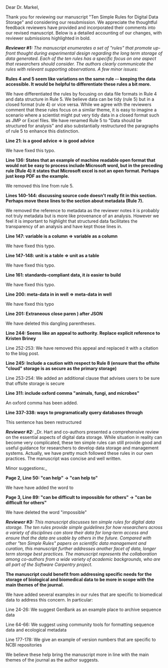 Dear Dr. Markel,

Thank you for reviewing our manuscript "Ten Simple Rules for Digital
Data Storage" and considering our resubmission. We appreciate the
thoughtful feedback reviewers have provided and incorporated their
comments into our revised manuscript. Below is a detailed accounting
of our changes, with reviewer submissions highlighted in bold.


**_Reviewer #1:_** _The manuscript enumerates a set of "rules" that
promote up-front thought during experimental design regarding the long
term storage of data generated. Each of the ten rules has a specific
focus on one aspect that researchers should consider. The authors
clearly communicate the rules with relevant supporting observations. A
few minor issues:_

**Rules 4 and 5 seem like variations on the same rule -- keeping the
data accessible. It would be helpful to differentiate these rules a
bit more.**


 We have differentiated the rules by focusing on data file formats in
 Rule 4 and data structure in Rule 5. We believe data can be tidy
 (rule 5) but in a closed format (rule 4) or vice versa. While we
 agree with the reviewers comment that these rules focus on a similar
 theme, it is easy to imagine a scenario where a scientist might put
 very tidy data in a closed format such as JMP or Excel files. We have
 renamed Rule 5 to "Data should be structured for analysis" and also
 substantially restructured the paragraphs of rule 5 to enhance this
 distinction.

**Line 21: is a good advice => is good advice**

We have fixed this typo.

**Line 136: States that an example of machine readable open format
that would not be easy to process include Microsoft word, but in the
preceding rule (Rule 4) it states that Microsoft excel is not an open
format. Perhaps just keep PDF as the example.**

We removed this line from rule 5.

**Lines 140-144: discussing source code doesn't really fit in this
section. Perhaps move these lines to the section about metadata (Rule
7).**

We removed the reference to metadata as the reviewer notes it is
probably not truly metadata but is more like provenance of an
analysis. However we feel it is important to highlight that structured
data facilitates the transparency of an analysis and have kept those
lines in.

**Line 147: variable is a column => variable as a column**

We have fixed this typo.

**Line 147-148: unit is a table => unit as a table**

We have fixed this typo.

**Line 161: standards-compliant data, it _is_ easier to build**

We have fixed this typo.

**Line 200: meta-data in in well => meta-data in well**

We have fixed this typo

**Line 201: Extraneous close paren ) after JSON**

We have deleted this dangling parentheses.

**Line 244: Seems like an appeal to authority. Replace explicit
reference to Kristen Briney**

Line 252-253: We have removed this appeal and replaced it with a
citation to the blog post.

**Line 245: Include a caution with respect to Rule 8 (ensure that the
offsite "cloud" storage is as secure as the primary storage)**

Line 253-254: We added an additional clause that advises users to be
sure that offsite storage is secure

**Line 311: include oxford comma "animals, fungi, and microbes"**

An oxford comma has been added.

**Line 337-338: ways to programatically query databases through**

This sentence has been restructured


**_Reviewer #2:_** _Dr. Hart and co-authors presented a comprehensive
review on the essential aspects of digital data storage. While
situation in reality can become very complicated, these ten simple
rules can still provide good and useful guidance for researchers to
develop data storage and management systems. Actually, we have pretty
much followed these rules in our own practices. The manuscript was
concise and well written.

Minor suggestions:_

**Page 2, Line 50: "can help" -> "can help to"**

We have have added the word to

**Page 3, Line 89: "can be difficult to impossible for others" -> "can
be difficult for others"**

We have deleted the word "impossible"

**_Reviewer #3:_** _This manuscript discusses ten simple rules for
digital data storage. The ten rules provide simple guidelines for how
researchers across a variety of disciplines can store their data for
long-term access and ensure that the data are usable by others in the
future. Compared with other "ten Simple Rules" papers on scientific
data management and curation, this manuscript further addresses
another facet of data, longer term storage best practices. The
manuscript represents the collaboration among co-authors from a wide
variety of academic backgrounds, who are all part of the Software
Carpentry project._

**The manuscript could benefit from addressing specific needs for the
storage of biological and biomedical data to be more in scope with the
main themes of the journal.**

We have added several examples in our rules that are specific to
biomedical data to address this concern. In particular:

Line 24-26: We suggest GenBank as an example place to archive sequence
data 

Line 64-66: We suggest using community tools for formatting
sequence data and ecological metadata 

Line 177-178: We give an example of version numbers
that are specific to NCBI repositories

We believe these help bring the manuscript more in line with the main
themes of the journal as the author suggests.
